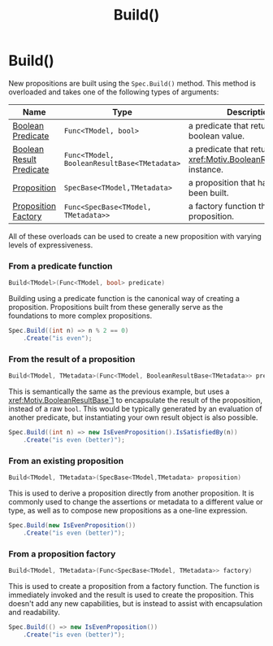 ﻿---
title: Build()
---
# Build()

New propositions are built using the `Spec.Build()` method.
This method is overloaded and takes one of the following types of arguments:

| Name                                                                    | Type                                        | Description                                                           |
|-------------------------------------------------------------------------|---------------------------------------------|-----------------------------------------------------------------------|
| [Boolean Predicate](./Build.md#from-a-predicate-function)               | `Func<TModel, bool>`                        | a predicate that returns a boolean value.                             |
| [Boolean Result Predicate](./Build.md#from-the-result-of-a-proposition) | `Func<TModel, BooleanResultBase<TMetadata>` | a predicate that returns a <xref:Motiv.BooleanResultBase`1> instance. |
| [Proposition](./Build.md#from-an-existing-proposition)                  | `SpecBase<TModel,TMetadata>`                | a proposition that has already been built.                            |
| [Proposition Factory](./Build.md#from-a-proposition-factory)            | `Func<SpecBase<TModel, TMetadata>>`         | a factory function that returns a proposition.                        |

All of these overloads can be used to create a new proposition with varying levels of expressiveness.

### From a predicate function

```csharp
Build<TModel>(Func<TModel, bool> predicate)
```

Building using a predicate function is the canonical way of creating a proposition.
Propositions built from these generally serve as the foundations to more complex propositions.

```csharp
Spec.Build((int n) => n % 2 == 0) 
    .Create("is even"); 
```


### From the result of a proposition

```csharp
Build<TModel, TMetadata>(Func<TModel, BooleanResultBase<TMetadata>> pred~~ica~~te)
```

This is semantically the same as the previous example, but uses a <xref:Motiv.BooleanResultBase`1> to encapsulate the
result of the proposition, instead of a raw `bool`.
This would be typically generated by an evaluation of another predicate, but instantiating your own result object is
also possible.

```csharp
Spec.Build((int n) => new IsEvenProposition().IsSatisfiedBy(n))
    .Create("is even (better)");
```

### From an existing proposition

```csharp
Build<TModel, TMetadata>(SpecBase<TModel,TMetadata> proposition)
```

This is used to derive a proposition directly from another proposition.  It is commonly used to change the
assertions or metadata to a different value or type, as well as to compose new propositions as a one-line expression.

```csharp
Spec.Build(new IsEvenProposition())
    .Create("is even (better)");
```

### From a proposition factory

```csharp
Build<TModel, TMetadata>(Func<SpecBase<TModel, TMetadata>> factory)
```

This is used to create a proposition from a factory function.
The function is immediately invoked and the result is used to create the proposition.
This doesn't add any new capabilities, but is instead to assist with encapsulation and readability.

```csharp
Spec.Build(() => new IsEvenProposition())
    .Create("is even (better)");
```
